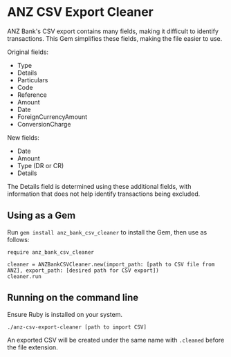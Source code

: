 # ANZ CSV Export Cleaner
ANZ Bank's CSV export contains many fields, making it difficult to identify transactions. This Gem simplifies these fields, making the file easier to use.

Original fields:
- Type
- Details
- Particulars
- Code
- Reference
- Amount
- Date
- ForeignCurrencyAmount
- ConversionCharge

New fields:
- Date
- Amount
- Type (DR or CR)
- Details

The Details field is determined using these additional fields, with information that does not help identify transactions being excluded.

## Using as a Gem
Run ``gem install anz_bank_csv_cleaner`` to install the Gem, then use as follows:

```
require anz_bank_csv_cleaner

cleaner = ANZBankCSVCleaner.new(import_path: [path to CSV file from ANZ], export_path: [desired path for CSV export])
cleaner.run
```

## Running on the command line
Ensure Ruby is installed on your system.

```./anz-csv-export-cleaner [path to import CSV]```

An exported CSV will be created under the same name with `.cleaned` before the file extension.
